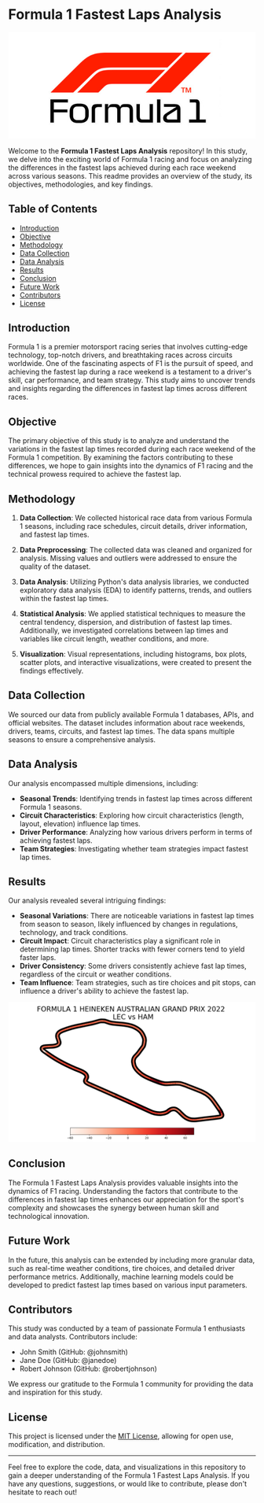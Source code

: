 # Formula 1 Fastest Laps Analysis

![F1 Logo](assets/f1-logo.png)

Welcome to the **Formula 1 Fastest Laps Analysis** repository! In this study, we delve into the exciting world of Formula 1 racing and focus on analyzing the differences in the fastest laps achieved during each race weekend across various seasons. This readme provides an overview of the study, its objectives, methodologies, and key findings.

## Table of Contents

- [Introduction](#introduction)
- [Objective](#objective)
- [Methodology](#methodology)
- [Data Collection](#data-collection)
- [Data Analysis](#data-analysis)
- [Results](#results)
- [Conclusion](#conclusion)
- [Future Work](#future-work)
- [Contributors](#contributors)
- [License](#license)

## Introduction

Formula 1 is a premier motorsport racing series that involves cutting-edge technology, top-notch drivers, and breathtaking races across circuits worldwide. One of the fascinating aspects of F1 is the pursuit of speed, and achieving the fastest lap during a race weekend is a testament to a driver's skill, car performance, and team strategy. This study aims to uncover trends and insights regarding the differences in fastest lap times across different races.

## Objective

The primary objective of this study is to analyze and understand the variations in the fastest lap times recorded during each race weekend of the Formula 1 competition. By examining the factors contributing to these differences, we hope to gain insights into the dynamics of F1 racing and the technical prowess required to achieve the fastest lap.

## Methodology

1. **Data Collection**: We collected historical race data from various Formula 1 seasons, including race schedules, circuit details, driver information, and fastest lap times.

2. **Data Preprocessing**: The collected data was cleaned and organized for analysis. Missing values and outliers were addressed to ensure the quality of the dataset.

3. **Data Analysis**: Utilizing Python's data analysis libraries, we conducted exploratory data analysis (EDA) to identify patterns, trends, and outliers within the fastest lap times.

4. **Statistical Analysis**: We applied statistical techniques to measure the central tendency, dispersion, and distribution of fastest lap times. Additionally, we investigated correlations between lap times and variables like circuit length, weather conditions, and more.

5. **Visualization**: Visual representations, including histograms, box plots, scatter plots, and interactive visualizations, were created to present the findings effectively.

## Data Collection

We sourced our data from publicly available Formula 1 databases, APIs, and official websites. The dataset includes information about race weekends, drivers, teams, circuits, and fastest lap times. The data spans multiple seasons to ensure a comprehensive analysis.

## Data Analysis

Our analysis encompassed multiple dimensions, including:
- **Seasonal Trends**: Identifying trends in fastest lap times across different Formula 1 seasons.
- **Circuit Characteristics**: Exploring how circuit characteristics (length, layout, elevation) influence lap times.
- **Driver Performance**: Analyzing how various drivers perform in terms of achieving fastest laps.
- **Team Strategies**: Investigating whether team strategies impact fastest lap times.

## Results

Our analysis revealed several intriguing findings:
- **Seasonal Variations**: There are noticeable variations in fastest lap times from season to season, likely influenced by changes in regulations, technology, and track conditions.
- **Circuit Impact**: Circuit characteristics play a significant role in determining lap times. Shorter tracks with fewer corners tend to yield faster laps.
- **Driver Consistency**: Some drivers consistently achieve fast lap times, regardless of the circuit or weather conditions.
- **Team Influence**: Team strategies, such as tire choices and pit stops, can influence a driver's ability to achieve the fastest lap.

![Lap resutls](Tracks/Metrics/Speed/2022/4/Q/LEC%20vs%20HAM.png)
## Conclusion

The Formula 1 Fastest Laps Analysis provides valuable insights into the dynamics of F1 racing. Understanding the factors that contribute to the differences in fastest lap times enhances our appreciation for the sport's complexity and showcases the synergy between human skill and technological innovation.

## Future Work

In the future, this analysis can be extended by including more granular data, such as real-time weather conditions, tire choices, and detailed driver performance metrics. Additionally, machine learning models could be developed to predict fastest lap times based on various input parameters.

## Contributors

This study was conducted by a team of passionate Formula 1 enthusiasts and data analysts. Contributors include:
- John Smith (GitHub: @johnsmith)
- Jane Doe (GitHub: @janedoe)
- Robert Johnson (GitHub: @robertjohnson)

We express our gratitude to the Formula 1 community for providing the data and inspiration for this study.

## License

This project is licensed under the [MIT License](LICENSE), allowing for open use, modification, and distribution.

---

Feel free to explore the code, data, and visualizations in this repository to gain a deeper understanding of the Formula 1 Fastest Laps Analysis. If you have any questions, suggestions, or would like to contribute, please don't hesitate to reach out!
